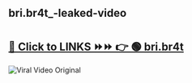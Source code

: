 
 ## bri.br4t_-leaked-video 

# <h2><a href="https://clipsfans.com/bri.br4t_&ref=git">🔗 Click to LINKS ⏩⏩ 👉 🟢 bri.br4t  </a></h2>

<a href="https://clipsfans.com/bri.br4t_&ref=git" rel="nofollow" data-target="animated-image.originalLink"><img src="https://i.ibb.co.com/xMMVF88/686577567.gif" alt="Viral Video Original" style="max-width: 100%; display: inline-block;" data-target="animated-image.originalImage"></a>
